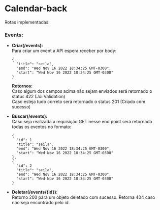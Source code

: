 # Calendar-back

Rotas implementadas: 


### Events: 
- **Criar(/events):** <br>
 Para criar um event a API espera receber por body:

  ```
  {
    "title": "seila",
    "end": "Wed Nov 16 2022 18:34:25 GMT-0300",
    "start": "Wed Nov 16 2022 18:34:25 GMT-0300"
  }
  ```
  
  **Retornos:** <br>
   Caso algum dos campos acima não sejam enviados será retornado o status 422 (Joi Validation) <br>
   Caso esteja tudo correto será retornado o status 201 (Criado com sucesso) <br>
   
- **Buscar(/events):** <br>
  Caso seja realizada a requisição GET nesse end point será retornada todas os eventos no formato:
  ```
  {
    "id": 1
    "title": "seila",
    "end": "Wed Nov 16 2022 18:34:25 GMT-0300",
    "start": "Wed Nov 16 2022 18:34:25 GMT-0300"
  },
  {
    "id": 2
    "title": "seila",
    "end": "Wed Nov 16 2022 18:34:25 GMT-0300",
    "start": "Wed Nov 16 2022 18:34:25 GMT-0300"
  }
  ```
  

- **Deletar(/events/{id}):** <br>
Retorno 200 para um objeto deletado com sucesso.
Retorna 404 caso nao seja encontrado pelo id.
